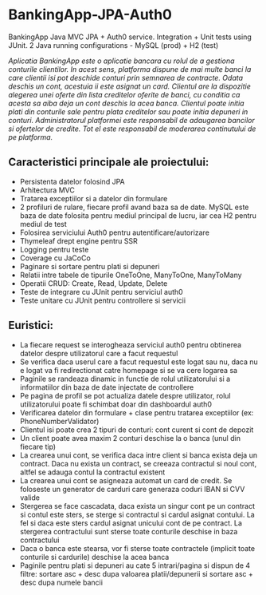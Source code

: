 # BankingApp-JPA-Auth0
BankingApp Java MVC JPA + Auth0 service. Integration + Unit tests using JUnit. 2 Java running configurations - MySQL (prod) + H2 (test)

*Aplicatia BankingApp este o aplicatie bancara cu rolul de a gestiona conturile clientilor. In acest sens, platforma dispune de mai multe banci la care clientii isi pot deschide conturi prin semnarea de contracte. Odata deschis un cont, acestuia ii este asignat un card. Clientul are la dispozitie alegerea unei oferte din lista creditelor oferite de banci, cu conditia ca acesta sa aiba deja un cont deschis la acea banca. Clientul poate initia plati din conturile sale pentru plata creditelor sau poate initia depuneri in conturi. Administratorul platformei este responsabil de adaugarea bancilor si ofertelor de credite. Tot el este responsabil de moderarea continutului de pe platforma.*

## Caracteristici principale ale proiectului:
- Persistenta datelor folosind JPA
- Arhitectura MVC
- Tratarea exceptiilor si a datelor din formulare
- 2 profiluri de rulare, fiecare profil avand baza sa de date. MySQL este baza de date folosita pentru mediul principal de lucru, iar cea H2 pentru mediul de test
- Folosirea serviciului Auth0 pentru autentificare/autorizare
- Thymeleaf drept engine pentru SSR
- Logging pentru teste
- Coverage cu JaCoCo
- Paginare si sortare pentru plati si depuneri
- Relatii intre tabele de tipurile OneToOne, ManyToOne, ManyToMany
- Operatii CRUD: Create, Read, Update, Delete
- Teste de integrare cu JUnit pentru serviciul auth0
- Teste unitare cu JUnit pentru controllere si servicii

## Euristici:
- La fiecare request se interogheaza serviciul auth0 pentru obtinerea datelor despre utilizatorul care a facut requestul
- Se verifica daca userul care a facut requestul este logat sau nu, daca nu e logat va fi redirectionat catre homepage si se va cere logarea sa
- Paginile se randeaza dinamic in functie de rolul utilizatorului si a informatiilor din baza de date injectate de controllere
- Pe pagina de profil se pot actualiza datele despre utilizator, rolul utilizatorului poate fi schimbat doar din dashboardul auth0
- Verificarea datelor din formulare + clase pentru tratarea exceptiilor (ex: PhoneNumberValidator)
- Clientul isi poate crea 2 tipuri de conturi: cont curent si cont de depozit
- Un client poate avea maxim 2 conturi deschise la o banca (unul din fiecare tip)
- La crearea unui cont, se verifica daca intre client si banca exista deja un contract. Daca nu exista un contract, se creeaza contractul si noul cont, altfel se adauga contul la contractul existent
- La crearea unui cont se asigneaza automat un card de credit. Se foloseste un generator de carduri care generaza coduri IBAN si CVV valide
- Stergerea se face cascadata, daca exista un singur cont pe un contract si contul este sters, se sterge si contractul si cardul asignat contului. La fel si daca este sters cardul asignat unicului cont de pe contract. La stergerea contractului sunt sterse toate conturile deschise in baza contractului
- Daca o banca este stearsa, vor fi sterse toate contractele (implicit toate conturile si cardurile) deschise la acea banca
- Paginile pentru plati si depuneri au cate 5 intrari/pagina si dispun de 4 filtre: sortare asc + desc dupa valoarea platii/depunerii si sortare asc + desc dupa numele bancii
